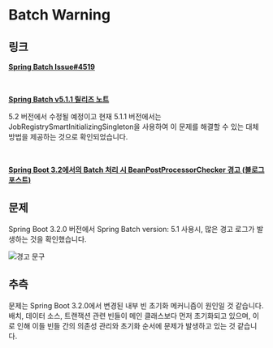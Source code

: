 # Batch Warning

## 링크

<a href="https://github.com/spring-projects/spring-batch/issues/4519" target="_blank"><strong>Spring Batch Issue#4519</strong></a>

<br>

<a href="https://github.com/spring-projects/spring-batch/releases/tag/v5.1.1" target="_blank"><strong>Spring Batch v5.1.1 릴리즈 노트</strong></a>

5.2 버전에서 수정될 예정이고 현재 5.1.1 버전에서는 JobRegistrySmartInitializingSingleton을 사용하여 이 문제를 해결할 수 있는 대체 방법을 제공하는 것으로 확인되었습니다.

<br>

<a href="https://woosungkim0123.github.io/2023_12_17_boot3_2_batch_warn/" target="_blank"><strong>Spring Boot 3.2에서의 Batch 처리 시 BeanPostProcessorChecker 경고 (블로그 포스트)</strong></a>

## 문제

Spring Boot 3.2.0 버전에서 Spring Batch version: 5.1 사용시, 많은 경고 로그가 발생하는 것을 확인했습니다.

![경고 문구](https://woosungkim0123.github.io/static/ef3032a3928b3048925f65c45b6b6a4a/c7675/boot_3_2_warn_1.webp)

## 추측

문제는 Spring Boot 3.2.0에서 변경된 내부 빈 초기화 메커니즘이 원인일 것 같습니다. 배치, 데이터 소스, 트랜잭션 관련 빈들이 메인 클래스보다 먼저 초기화되고 있으며, 이로 인해 이들 빈들 간의 의존성 관리와 초기화 순서에 문제가 발생하고 있는 것 같습니다.
